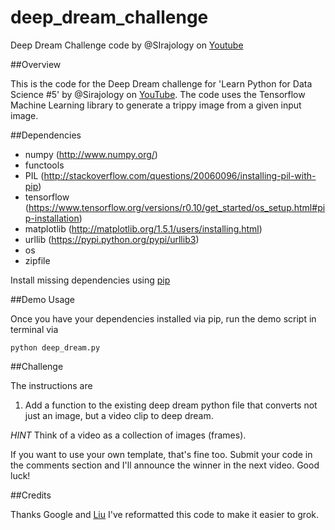 # deep_dream_challenge
Deep Dream Challenge code by @SIrajology on [Youtube](https://youtu.be/MrBzgvUNr4w)

##Overview

This is the code for the Deep Dream challenge for 'Learn Python for Data Science #5' by @Sirajology on [YouTube](https://youtu.be/MrBzgvUNr4wY). The code uses the Tensorflow Machine Learning library to generate a trippy image
from a given input image. 

##Dependencies

* numpy (http://www.numpy.org/)
* functools
* PIL (http://stackoverflow.com/questions/20060096/installing-pil-with-pip)
* tensorflow (https://www.tensorflow.org/versions/r0.10/get_started/os_setup.html#pip-installation)
* matplotlib (http://matplotlib.org/1.5.1/users/installing.html)
* urllib (https://pypi.python.org/pypi/urllib3)
* os
* zipfile

Install missing dependencies using [pip](https://pip.pypa.io/en/stable/installing/)

##Demo Usage

Once you have your dependencies installed via pip, run the demo script in terminal via

```
python deep_dream.py
```

##Challenge 

The instructions are 

1. Add a function to the existing deep dream python file that converts not just an image, but a video clip to deep dream. 

*HINT* Think of a video as a collection of images (frames). 

If you want to use your own template, that's fine too. Submit your code in the comments section and I'll announce the winner in
the next video. Good luck!

##Credits

Thanks Google and [Liu](https://github.com/LiuzcEECS) I've reformatted this code to make it easier to grok. 
